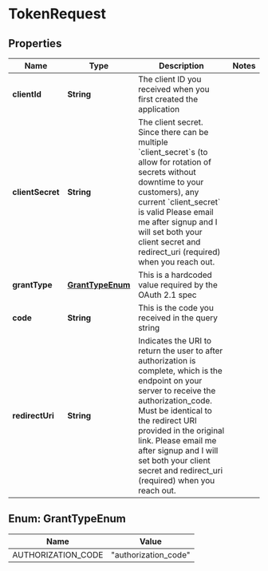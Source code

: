 

# TokenRequest


## Properties

Name | Type | Description | Notes
------------ | ------------- | ------------- | -------------
**clientId** | **String** | The client ID you received when you first created the application | 
**clientSecret** | **String** | The client secret. Since there can be multiple &#x60;client_secret&#x60;s (to allow for rotation of secrets without downtime to your customers), any current &#x60;client_secret&#x60; is valid  Please email me after signup and I will set both your client secret and redirect_uri (required) when you reach out.  | 
**grantType** | [**GrantTypeEnum**](#GrantTypeEnum) | This is a hardcoded value required by the OAuth 2.1 spec | 
**code** | **String** | This is the code you received in the query string | 
**redirectUri** | **String** | Indicates the URI to return the user to after authorization is complete, which is the endpoint on your server to receive the authorization_code.  Must be identical to the redirect URI provided in the original link.  Please email me after signup and I will set both your client secret and redirect_uri (required) when you reach out.  | 



## Enum: GrantTypeEnum

Name | Value
---- | -----
AUTHORIZATION_CODE | &quot;authorization_code&quot;



